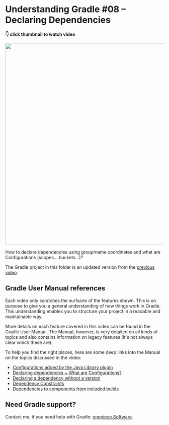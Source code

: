 # Understanding Gradle #08 – Declaring Dependencies

**👇 click thumbnail to watch video**

[<img src="https://onepiecesoftware.github.io/img/videos/08.png" width="640">](https://www.youtube.com/watch?v=igug9tbl4J4&list=PLWQK2ZdV4Yl2k2OmC_gsjDpdIBTN0qqkE)

How to declare dependencies using group/name coordinates and what are Configurations (scopes... buckets...)?

The Gradle project in this folder is an updated version from the [previous video](../07_Implementing_Tasks_and_Extensions).

## Gradle User Manual references

Each video only scratches the surfaces of the features shown.
This is on purpose to give you a general understanding of how things work in Gradle.
This understanding enables you to structure your project in a readable and maintainable way.

More details on each feature covered in this video can be found in the Gradle User Manual.
The Manual, however, is very detailed on all kinds of topics and also contains information on legacy features (it's not always clear which these are).

To help you find the right places, here are some deep links into the Manual on the topics discussed in the video:

* [Configurations added by the Java Library plugin](https://docs.gradle.org/current/userguide/java_library_plugin.html#sec:java_library_configurations_graph)
* [Declaring dependencies + What are Configurations?](https://docs.gradle.org/current/userguide/declaring_dependencies.html)
* [Declaring a dependency without a version](https://docs.gradle.org/current/userguide/single_versions.html#sec:declaring_without_version)
* [Dependency Constraints](https://docs.gradle.org/current/userguide/dependency_constraints.html#sec:adding-constraints-transitive-deps)
* [Dependencies to components from included builds](https://docs.gradle.org/current/userguide/composite_builds.html#included_build_declaring_substitutions)

## Need Gradle support?

Contact me, if you need help with Gradle: [onepiece.Software](http://onepiece.software).
